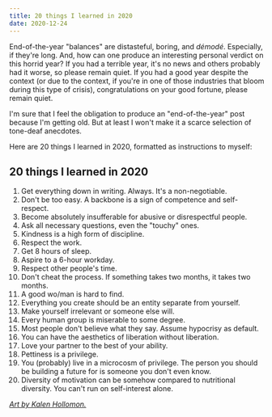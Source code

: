 ```yaml
---
title: 20 things I learned in 2020
date: 2020-12-24
---
```


End-of-the-year "balances" are distasteful, boring, and *démodé*. Especially, if they're long. And, how can one produce an interesting personal verdict on this horrid year? If you had a terrible year, it's no news and others probably had it worse, so please remain quiet. If you had a good year despite the context (or due to the context, if you're in one of those industries that bloom during this type of crisis), congratulations on your good fortune, please remain quiet.

I'm sure that I feel the obligation to produce an "end-of-the-year" post because I'm getting old. But at least I won't make it a scarce selection of tone-deaf anecdotes.

Here are 20 things I learned in 2020, formatted as instructions to myself:

## 20 things I learned in 2020

1. Get everything down in writing. Always. It's a non-negotiable.
2. Don't be too easy. A backbone is a sign of competence and self-respect.
3. Become absolutely insufferable for abusive or disrespectful people.
4. Ask all necessary questions, even the "touchy" ones.
5. Kindness is a high form of discipline.
6. Respect the work.
7. Get 8 hours of sleep.
8. Aspire to a 6-hour workday.
9. Respect other people's time.
10. Don't cheat the process. If something takes two months, it takes two months.
11. A good wo/man is hard to find.
12. Everything you create should be an entity separate from yourself.
13. Make yourself irrelevant or someone else will.
14. Every human group is miserable to some degree.
15. Most people don't believe what they say. Assume hypocrisy as default.
16. You can have the aesthetics of liberation without liberation.
17. Love your partner to the best of your ability.
18. Pettiness is a privilege.
19. You (probably) live in a microcosm of privilege. The person you should be building a future for is someone you don't even know.
20. Diversity of motivation can be somehow compared to nutritional diversity. You can't run on self-interest alone.

[*Art by Kalen Hollomon.*](http://www.kalenhollomon.com/fortune-portraits-2016)